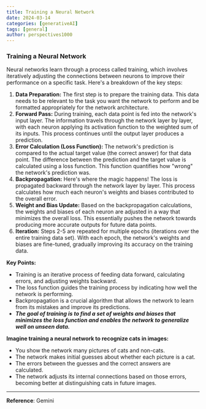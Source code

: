 ```yaml
---
title: Training a Neural Network
date: 2024-03-14
categories: [generativeAI]
tags: [general]
author: perspectives1000
---
```



### Training a Neural Network

Neural networks learn through a process called training, which involves iteratively adjusting the connections between neurons to improve their performance on a specific task. Here's a breakdown of the key steps:

1. **Data Preparation:** The first step is to prepare the training data. This data needs to be relevant to the task you want the network to perform and be formatted appropriately for the network architecture.
2. **Forward Pass:** During training, each data point is fed into the network's input layer. The information travels through the network layer by layer, with each neuron applying its activation function to the weighted sum of its inputs. This process continues until the output layer produces a prediction.
3. **Error Calculation (Loss Function):** The network's prediction is compared to the actual target value (the correct answer) for that data point. The difference between the prediction and the target value is calculated using a loss function. This function quantifies how "wrong" the network's prediction was.
4. **Backpropagation:** Here's where the magic happens! The loss is propagated backward through the network layer by layer. This process calculates how much each neuron's weights and biases contributed to the overall error.
5. **Weight and Bias Update:** Based on the backpropagation calculations, the weights and biases of each neuron are adjusted in a way that minimizes the overall loss. This essentially pushes the network towards producing more accurate outputs for future data points.
6. **Iteration:** Steps 2-5 are repeated for multiple epochs (iterations over the entire training data set). With each epoch, the network's weights and biases are fine-tuned, gradually improving its accuracy on the training data.

**Key Points:**

- Training is an iterative process of feeding data forward, calculating errors, and adjusting weights backward.
- The loss function guides the training process by indicating how well the network is performing.
- Backpropagation is a crucial algorithm that allows the network to learn from its mistakes and improve its predictions.
- ***The goal of training is to find a set of weights and biases that minimizes the loss function and enables the network to generalize well on unseen data.***

**Imagine training a neural network to recognize cats in images:**

- You show the network many pictures of cats and non-cats.
- The network makes initial guesses about whether each picture is a cat.
- The errors between the guesses and the correct answers are calculated.
- The network adjusts its internal connections based on those errors, becoming better at distinguishing cats in future images.


---
**Reference**: Gemini
